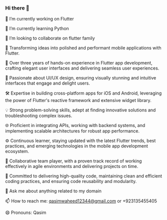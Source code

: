 ### Hi there 👋

<!--
**QasimWaheed/QasimWaheed** is a ✨ _special_ ✨ repository because its `README.md` (this file) appears on your GitHub profile.

Here are some ideas to get you started:
-->

🔭 I’m currently working on Flutter

🌱 I’m currently learning Python

👯 I’m looking to collaborate on flutter family

🚀 Transforming ideas into polished and performant mobile applications with Flutter.

📱 Over three years of hands-on experience in Flutter app development, crafting elegant user interfaces and delivering seamless user experiences.

🎨 Passionate about UI/UX design, ensuring visually stunning and intuitive interfaces that engage and delight users.

🛠️ Expertise in building cross-platform apps for iOS and Android, leveraging the power of Flutter's reactive framework and extensive widget library.

💡 Strong problem-solving skills, adept at finding innovative solutions and troubleshooting complex issues.

🌐 Proficient in integrating APIs, working with backend systems, and implementing scalable architectures for robust app performance.

⚙️ Continuous learner, staying updated with the latest Flutter trends, best practices, and emerging technologies in the mobile app development ecosystem.

👥 Collaborative team player, with a proven track record of working effectively in agile environments and delivering projects on time.

🌟 Committed to delivering high-quality code, maintaining clean and efficient coding practices, and ensuring code reusability and modularity.

💬 Ask me about anything related to my domain

📫 How to reach me: qasimwaheed12344@gmail.com or +923135455405

😄 Pronouns: Qasim
<!-- - 🤔 I’m looking for help with ... -->
<!-- - ⚡ Fun fact: ... -->

